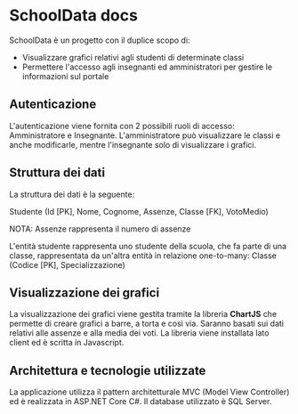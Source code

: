 # SchoolData docs
SchoolData è un progetto con il duplice scopo di:  
* Visualizzare grafici relativi agli studenti di determinate classi
* Permettere l'accesso agli insegnanti ed amministratori per gestire le informazioni sul portale

## Autenticazione
L'autenticazione viene fornita con 2 possibili ruoli di accesso: Amministratore e Insegnante. L'amministratore può visualizzare le classi e anche modificarle, mentre l'insegnante solo di visualizzare i grafici. 

## Struttura dei dati
La struttura dei dati è la seguente:

Studente (Id [PK], Nome, Cognome, Assenze, Classe [FK], VotoMedio)

NOTA: Assenze rappresenta il numero di assenze

L'entità studente rappresenta uno studente della scuola, che fa parte di una classe, rappresentata da un'altra entità in relazione one-to-many:
Classe (Codice [PK], Specializzazione)

## Visualizzazione dei grafici
La visualizzazione dei grafici viene gestita tramite la libreria **ChartJS** che permette di creare grafici a barre, a torta e così via. 
Saranno basati sui dati relativi alle assenze e alla media dei voti. La libreria viene installata lato client ed è scritta in Javascript. 

## Architettura e tecnologie utilizzate
La applicazione utilizza il pattern architetturale MVC (Model View Controller) ed è realizzata in ASP.NET Core C#. Il database utilizzato è SQL Server. 
